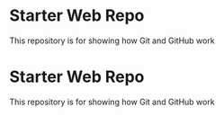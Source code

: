 # Starter Web Repo

This repository is for showing how Git and GitHub work

# Starter Web Repo

This repository is for showing how Git and GitHub work